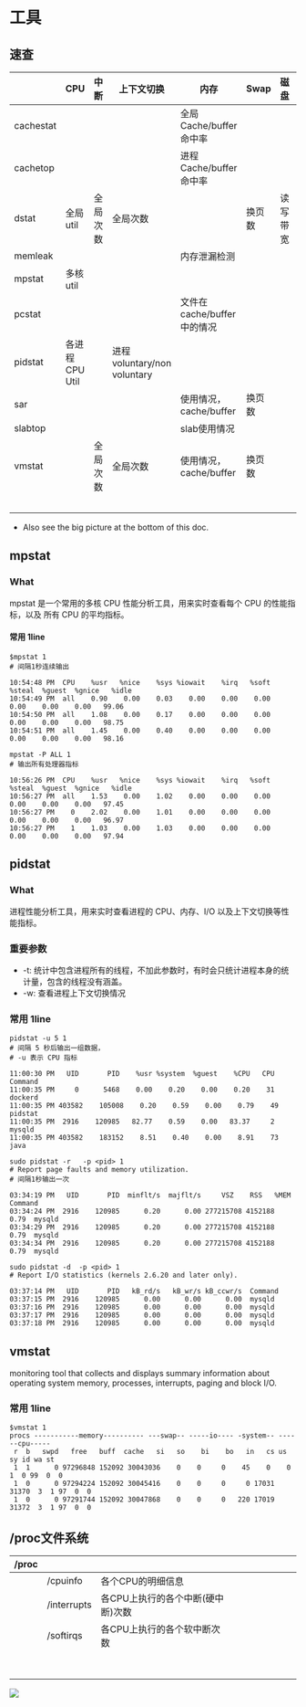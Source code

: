 # 工具

## 速查

|           | CPU            | 中断     | 上下文切换                  | 内存                       | Swap   | 磁盘     | 网络     |      |      |
| --------- | -------------- | -------- | --------------------------- | -------------------------- | ------ | -------- | -------- | ---- | ---- |
| cachestat |                |          |                             | 全局Cache/buffer命中率     |        |          |          |      |      |
| cachetop  |                |          |                             | 进程Cache/buffer命中率     |        |          |          |      |      |
| dstat     | 全局util       | 全局次数 | 全局次数                    |                            | 换页数 | 读写带宽 | 读写带宽 |      |      |
| memleak   |                |          |                             | 内存泄漏检测               |        |          |          |      |      |
| mpstat    | 多核util       |          |                             |                            |        |          |          |      |      |
| pcstat    |                |          |                             | 文件在cache/buffer中的情况 |        |          |          |      |      |
| pidstat   | 各进程CPU Util |          | 进程voluntary/non voluntary |                            |        |          |          |      |      |
| sar       |                |          |                             | 使用情况，cache/buffer     | 换页数 |          |          |      |      |
| slabtop   |                |          |                             | slab使用情况               |        |          |          |      |      |
| vmstat    |                | 全局次数 | 全局次数                    | 使用情况，cache/buffer     | 换页数 |          |          |      |      |
|           |                |          |                             |                            |        |          |          |      |      |
|           |                |          |                             |                            |        |          |          |      |      |
|           |                |          |                             |                            |        |          |          |      |      |
|           |                |          |                             |                            |        |          |          |      |      |
|           |                |          |                             |                            |        |          |          |      |      |

- Also see the big picture at the bottom of this doc.



## mpstat

### What
mpstat 是一个常用的多核 CPU 性能分析工具，用来实时查看每个 CPU 的性能指标，以及
所有 CPU 的平均指标。

#### 常用 1line
```
$mpstat 1
# 间隔1秒连续输出

10:54:48 PM  CPU    %usr   %nice    %sys %iowait    %irq   %soft  %steal  %guest  %gnice   %idle
10:54:49 PM  all    0.90    0.00    0.03    0.00    0.00    0.00    0.00    0.00    0.00   99.06
10:54:50 PM  all    1.08    0.00    0.17    0.00    0.00    0.00    0.00    0.00    0.00   98.75
10:54:51 PM  all    1.45    0.00    0.40    0.00    0.00    0.00    0.00    0.00    0.00   98.16
```

```
mpstat -P ALL 1
# 输出所有处理器指标

10:56:26 PM  CPU    %usr   %nice    %sys %iowait    %irq   %soft  %steal  %guest  %gnice   %idle
10:56:27 PM  all    1.53    0.00    1.02    0.00    0.00    0.00    0.00    0.00    0.00   97.45
10:56:27 PM    0    2.02    0.00    1.01    0.00    0.00    0.00    0.00    0.00    0.00   96.97
10:56:27 PM    1    1.03    0.00    1.03    0.00    0.00    0.00    0.00    0.00    0.00   97.94
```



## pidstat
### What
进程性能分析工具，用来实时查看进程的 CPU、内存、I/O 以及上下文切换等性能指标。

### 重要参数
* -t: 统计中包含进程所有的线程，不加此参数时，有时会只统计进程本身的统计量，包含的线程没有涵盖。
* -w: 查看进程上下文切换情况

### 常用 1line

```
pidstat -u 5 1  
# 间隔 5 秒后输出一组数据，
# -u 表示 CPU 指标

11:00:30 PM   UID       PID    %usr %system  %guest    %CPU   CPU  Command
11:00:35 PM     0      5468    0.00    0.20    0.00    0.20    31  dockerd
11:00:35 PM 403582    105008    0.20    0.59    0.00    0.79    49  pidstat
11:00:35 PM  2916    120985   82.77    0.59    0.00   83.37     2  mysqld
11:00:35 PM 403582    183152    8.51    0.40    0.00    8.91    73  java
```

```
sudo pidstat -r   -p <pid> 1
# Report page faults and memory utilization.
# 间隔1秒输出一次

03:34:19 PM   UID       PID  minflt/s  majflt/s     VSZ    RSS   %MEM  Command
03:34:24 PM  2916    120985      0.20      0.00 277215708 4152188   0.79  mysqld
03:34:29 PM  2916    120985      0.20      0.00 277215708 4152188   0.79  mysqld
03:34:34 PM  2916    120985      0.20      0.00 277215708 4152188   0.79  mysqld
```

```
sudo pidstat -d  -p <pid> 1
# Report I/O statistics (kernels 2.6.20 and later only).

03:37:14 PM   UID       PID   kB_rd/s   kB_wr/s kB_ccwr/s  Command
03:37:15 PM  2916    120985      0.00      0.00      0.00  mysqld
03:37:16 PM  2916    120985      0.00      0.00      0.00  mysqld
03:37:17 PM  2916    120985      0.00      0.00      0.00  mysqld
03:37:18 PM  2916    120985      0.00      0.00      0.00  mysqld
```



## vmstat

monitoring tool that collects and displays summary information about operating system memory, processes, interrupts, paging and block I/O. 

### 常用 1line

```
$vmstat 1
procs -----------memory---------- ---swap-- -----io---- -system-- ------cpu-----
 r  b   swpd   free   buff  cache   si   so    bi    bo   in   cs us sy id wa st
 1  1      0 97296848 152092 30043036    0    0     0    45    0    0  1  0 99  0  0
 1  0      0 97294224 152092 30045416    0    0     0     0 17031 31370  3  1 97  0  0
 1  0      0 97291744 152092 30047868    0    0     0   220 17019 31372  3  1 97  0  0
```





## /proc文件系统



| /proc |             |                                   |      |      |      |      |      |      |      |
| ----- | ----------- | --------------------------------- | ---- | ---- | ---- | ---- | ---- | ---- | ---- |
|       | /cpuinfo    | 各个CPU的明细信息                 |      |      |      |      |      |      |      |
|       | /interrupts | 各CPU上执行的各个中断(硬中断)次数 |      |      |      |      |      |      |      |
|       | /softirqs   | 各CPU上执行的各个软中断次数       |      |      |      |      |      |      |      |
|       |             |                                   |      |      |      |      |      |      |      |
|       |             |                                   |      |      |      |      |      |      |      |
|       |             |                                   |      |      |      |      |      |      |      |
|       |             |                                   |      |      |      |      |      |      |      |
|       |             |                                   |      |      |      |      |      |      |      |
|       |             |                                   |      |      |      |      |      |      |      |
|       |             |                                   |      |      |      |      |      |      |      |
|       |             |                                   |      |      |      |      |      |      |      |





![](https://user-images.githubusercontent.com/1244560/50539394-9e598400-0bba-11e9-90e9-d866fb7c3c7b.png)